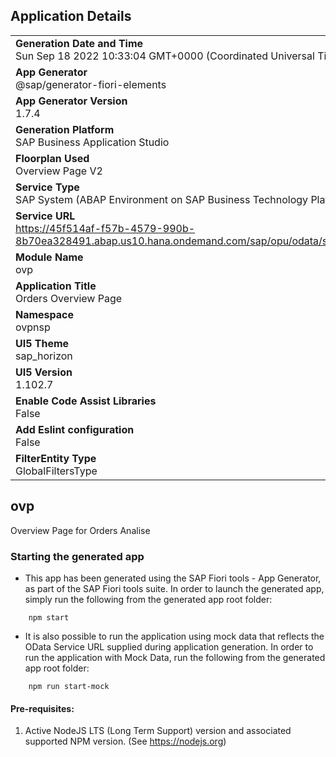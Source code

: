 ## Application Details
|               |
| ------------- |
|**Generation Date and Time**<br>Sun Sep 18 2022 10:33:04 GMT+0000 (Coordinated Universal Time)|
|**App Generator**<br>@sap/generator-fiori-elements|
|**App Generator Version**<br>1.7.4|
|**Generation Platform**<br>SAP Business Application Studio|
|**Floorplan Used**<br>Overview Page V2|
|**Service Type**<br>SAP System (ABAP Environment on SAP Business Technology Platform)|
|**Service URL**<br>https://45f514af-f57b-4579-990b-8b70ea328491.abap.us10.hana.ondemand.com/sap/opu/odata/sap/ZPIP_UI_OVP_MARKET_ORD_O2
|**Module Name**<br>ovp|
|**Application Title**<br>Orders Overview Page|
|**Namespace**<br>ovpnsp|
|**UI5 Theme**<br>sap_horizon|
|**UI5 Version**<br>1.102.7|
|**Enable Code Assist Libraries**<br>False|
|**Add Eslint configuration**<br>False|
|**FilterEntity Type**<br>GlobalFiltersType|

## ovp

Overview Page for Orders Analise

### Starting the generated app

-   This app has been generated using the SAP Fiori tools - App Generator, as part of the SAP Fiori tools suite.  In order to launch the generated app, simply run the following from the generated app root folder:

```
    npm start
```

- It is also possible to run the application using mock data that reflects the OData Service URL supplied during application generation.  In order to run the application with Mock Data, run the following from the generated app root folder:

```
    npm run start-mock
```

#### Pre-requisites:

1. Active NodeJS LTS (Long Term Support) version and associated supported NPM version.  (See https://nodejs.org)


